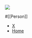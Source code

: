 ![](https://pbs.twimg.com/profile_images/1457857343568244742/FVQ4hpRx_400x400.jpg)

#[[Person]]

- [X](https://twitter.com/KentBeck)
- [Home](https://www.kentbeck.com/)